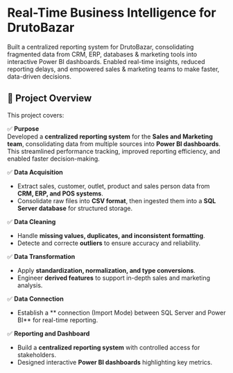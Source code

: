 # Real-Time Business Intelligence for DrutoBazar
Built a centralized reporting system for DrutoBazar, consolidating fragmented data from CRM, ERP, databases &amp; marketing tools into interactive Power BI dashboards. Enabled real-time insights, reduced reporting delays, and empowered sales &amp; marketing teams to make faster, data-driven decisions.

## 📖 Project Overview  
This project covers:  

✅ **Purpose**  
Developed a **centralized reporting system** for the **Sales and Marketing team**, consolidating data from multiple sources into **Power BI dashboards**.  
This streamlined performance tracking, improved reporting efficiency, and enabled faster decision-making.  

✅ **Data Acquisition**  
- Extract sales, customer, outlet, product and sales person data from **CRM, ERP, and POS systems**.  
- Consolidate raw files into **CSV format**, then ingested them into a **SQL Server database** for structured storage.  

✅ **Data Cleaning**  
- Handle **missing values, duplicates, and inconsistent formatting**.  
- Detecte and correcte **outliers** to ensure accuracy and reliability.  

✅ **Data Transformation**  
- Apply **standardization, normalization, and type conversions**.  
- Engineer **derived features** to support in-depth sales and marketing analysis.  

✅ **Data Connection**  
- Establish a ** connection (Import Mode) between SQL Server and Power BI** for real-time reporting.  

✅ **Reporting and Dashboard**  
- Build a **centralized reporting system** with controlled access for stakeholders.  
- Designed interactive **Power BI dashboards** highlighting key metrics.  
